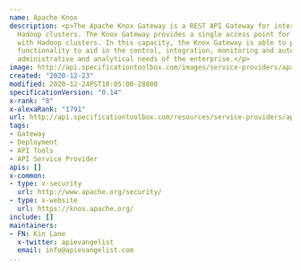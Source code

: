 ```yaml
---
name: Apache Knox
description: <p>The Apache Knox Gateway is a REST API Gateway for interacting with
  Hadoop clusters. The Knox Gateway provides a single access point for all REST interactions
  with Hadoop clusters. In this capacity, the Knox Gateway is able to provide valuable
  functionality to aid in the control, integration, monitoring and automation of critical
  administrative and analytical needs of the enterprise.</p>
image: http://api.specificationtoolbox.com/images/service-providers/apache-knox.jpg
created: "2020-12-23"
modified: 2020-12-24PST10:05:00-28800
specificationVersion: "0.14"
x-rank: "8"
x-alexaRank: "1791"
url: http://api.specificationtoolbox.com/resources/service-providers/apache-knox/
tags:
- Gateway
- Deployment
- API Tools
- API Service Provider
apis: []
x-common:
- type: x-security
  url: http://www.apache.org/security/
- type: x-website
  url: https://knox.apache.org/
include: []
maintainers:
- FN: Kin Lane
  x-twitter: apievangelist
  email: info@apievangelist.com
...
```

